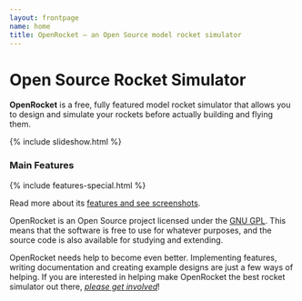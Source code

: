 ```yaml
---
layout: frontpage
name: home
title: OpenRocket — an Open Source model rocket simulator
---
```


# Open Source Rocket Simulator

**OpenRocket** is a free, fully featured model rocket simulator that allows you to design and simulate your rockets before actually building and flying them.

<script>
    var images = [
        ["resources/img/slideshow_1.png", "alt text grey"],
        ["http://placehold.it/870x335/ff22cc/ffffff", "alt text magenta"],
        ["http://placehold.it/870x335/cc22ff/ffffff", "alt text purple"]
    ];
</script>
{% include slideshow.html %}

### Main Features

{% include features-special.html %}


Read more about its [features and see screenshots](features).

OpenRocket is an Open Source project licensed under the [GNU GPL](license). This means that the software is free to use for whatever purposes, and the source code is also available for studying and extending.

OpenRocket needs help to become even better. Implementing features, writing documentation and creating example designs are just a few ways of helping. If you are interested in helping make OpenRocket the best rocket simulator out there, _[please get involved](collaborate)_!
